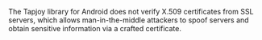 The Tapjoy library for Android does not verify X.509 certificates from SSL servers, which allows man-in-the-middle attackers to spoof servers and obtain sensitive information via a crafted certificate.